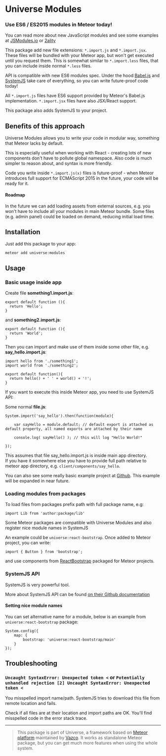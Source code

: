 # Universe Modules

### Use ES6 / ES2015 modules in Meteor today!

You can read more about new JavaScript modules and see some examples at [JSModules.io](http://jsmodules.io) or [2ality](http://www.2ality.com/2014/09/es6-modules-final.html)

This package add new file extensions: `*.import.js` and `*.import.jsx`.  
These files will be bundled with your Meteor app, but won't get executed until you request them.
This is somewhat similar to `*.import.less` files, that you can include inside normal `*.less` files.

API is compatible with new ES6 modules spec.
Under the hood [Babel.js](https://babeljs.io) and [SystemJS](https://github.com/systemjs/systemjs) take care of everything, so you can write future-proof code today!

All `*.import.js` files have ES6 support provided by Meteor's Babel.js implementation.
`*.import.jsx` files have also JSX/React support.

This package also adds SystemJS to your project.

## Benefits of this approach

Universe Modules allows you to write your code in modular way, something that Meteor lacks by default.

This is especially useful when working with React - creating lots of new components don't have to pollute global namespace.
Also code is much simpler to reason about, and syntax is more friendly.
 
Code you write inside `*.import.js(x)` files is future-proof - when Meteor introduces full support for ECMAScript 2015 in the future, your code will be ready for it.

#### Roadmap

In the future we can add loading assets from external sources, e.g. you won't have to include all your modules in main Meteor bundle.
Some files (e.g. admin panel) could be loaded on demand, reducing initial load time.

## Installation

Just add this package to your app:

    meteor add universe:modules


## Usage

### Basic usage inside app

Create file **something1.import.js**:

    export default function (){
      return 'Hello';
    }

and **something2.import.js**:

    export default function (){
      return 'World';
    }

Then you can import and make use of them inside some other file, e.g. **say_hello.import.js**:

    import hello from './something1';
    import world from './something2';
    
    export default function(){
      return hello() + ' ' + world() + '!';
    }


If you want to execute this inside Meteor app, you need to use SystemJS API:

Some normal **file.js**:

    System.import('say_hello').then(function(module){
    
        var sayHello = module.default; // default export is attached as default property, all named exports are attached by their name
        
        console.log( sayHello() ); // this will log "Hello World!"
        
    });

This assumes that file say_hello.import.js is inside main app directory.  
If you have it somewhere else you have to provide full path relative to meteor app directory,
e.g. `client/components/say_hello`.

You can also see some really basic example project at [Github](https://github.com/vazco/demo_modules).
This example will be expanded in near future.

### Loading modules from packages

To load files from packages prefix path with full package name, e.g:

    import Lib from 'author:package/lib' 

Some Meteor packages are compatible with Universe Modules and also register nice module names in SystemJS

An example could be `universe:react-bootstrap`.
Once added to Meteor project, you can write:

    import { Button } from 'bootstrap';

and use components from [ReactBootstrap](https://react-bootstrap.github.io/) packaged for Meteor projects.

### SystemJS API

SystemJS is very powerful tool.

More about SystemJS API can be found [on their Github documentation](https://github.com/systemjs/systemjs/blob/master/docs/system-api.md)

#### Setting nice module names

You can set alternative name for a module, below is an example from `universe:react-bootstrap` package:

    System.config({
        map: {
            bootstrap: 'universe:react-bootstrap/main'
        }
    });


## Troubleshooting

### `Uncaught SyntaxError: Unexpected token <` or `Potentially unhandled rejection [2] Uncaught SyntaxError: Unexpected token <`

You misspelled import name/path. SystemJS tries to download this file from remote location and fails.

Check if all files are at their location and import paths are OK.
You'll find misspelled code in the error stack trace.



----

> This package is part of Universe, a framework based on [Meteor platform](http://meteor.com) maintained by [Vazco](http://www.vazco.eu).
> It works as standalone Meteor package, but you can get much more features when using the whole system.